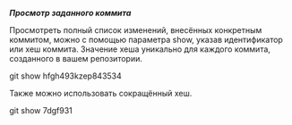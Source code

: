 ***Просмотр заданного коммита***

Просмотреть полный список изменений, внесённых конкретным коммитом, можно с помощью параметра show, указав идентификатор или хеш коммита. Значение хеша уникально для каждого коммита, созданного в вашем репозитории.

git show hfgh493kzep843534

Также можно использовать сокращённый хеш.

git show 7dgf931
